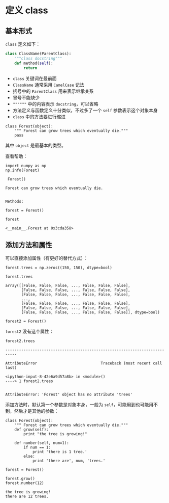 
# 定义 class

## 基本形式

`class` 定义如下：
```python
class ClassName(ParentClass):
    """class docstring"""
    def method(self):
        return
```

- `class` 关键词在最前面
- `ClassName` 通常采用 `CamelCase` 记法
- 括号中的 `ParentClass` 用来表示继承关系
- 冒号不能缺少
- `""""""` 中的内容表示 `docstring`，可以省略
- 方法定义与函数定义十分类似，不过多了一个 `self` 参数表示这个对象本身
- `class` 中的方法要进行缩进


```
class Forest(object):
    """ Forest can grow trees which eventually die."""
    pass
```

其中 `object` 是最基本的类型。

查看帮助：


```
import numpy as np
np.info(Forest)
```

     Forest()
    
    Forest can grow trees which eventually die.
    
    
    Methods:
    



```
forest = Forest()
```


```
forest
```




    <__main__.Forest at 0x3cda358>



## 添加方法和属性

可以直接添加属性（有更好的替代方式）：


```
forest.trees = np.zeros((150, 150), dtype=bool)
```


```
forest.trees
```




    array([[False, False, False, ..., False, False, False],
           [False, False, False, ..., False, False, False],
           [False, False, False, ..., False, False, False],
           ..., 
           [False, False, False, ..., False, False, False],
           [False, False, False, ..., False, False, False],
           [False, False, False, ..., False, False, False]], dtype=bool)




```
forest2 = Forest()
```

`forest2` 没有这个属性：


```
forest2.trees
```


    ---------------------------------------------------------------------------

    AttributeError                            Traceback (most recent call last)

    <ipython-input-8-42e6a9d57a8b> in <module>()
    ----> 1 forest2.trees
    

    AttributeError: 'Forest' object has no attribute 'trees'


添加方法时，默认第一个参数是对象本身，一般为 `self`，可能用到也可能用不到，然后才是其他的参数：


```
class Forest(object):
    """ Forest can grow trees which eventually die."""
    def grow(self):
        print "the tree is growing!"
        
    def number(self, num=1):
        if num == 1:
            print 'there is 1 tree.'
        else:
            print 'there are', num, 'trees.'
```


```
forest = Forest()

forest.grow()
forest.number(12)
```

    the tree is growing!
    there are 12 trees.

